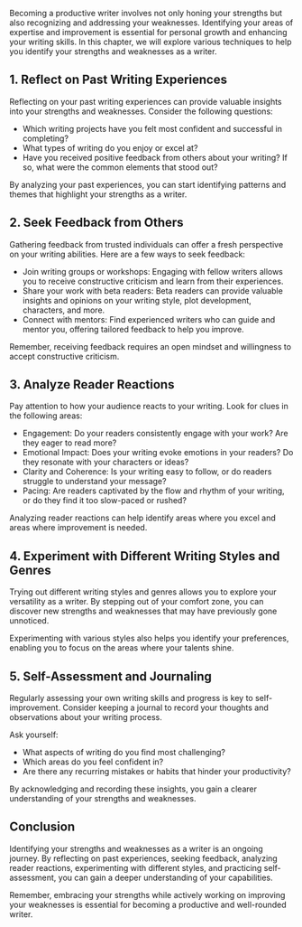 
Becoming a productive writer involves not only honing your strengths but also recognizing and addressing your weaknesses. Identifying your areas of expertise and improvement is essential for personal growth and enhancing your writing skills. In this chapter, we will explore various techniques to help you identify your strengths and weaknesses as a writer.

1\. Reflect on Past Writing Experiences
--------------------------------------

Reflecting on your past writing experiences can provide valuable insights into your strengths and weaknesses. Consider the following questions:

* Which writing projects have you felt most confident and successful in completing?
* What types of writing do you enjoy or excel at?
* Have you received positive feedback from others about your writing? If so, what were the common elements that stood out?

By analyzing your past experiences, you can start identifying patterns and themes that highlight your strengths as a writer.

2\. Seek Feedback from Others
----------------------------

Gathering feedback from trusted individuals can offer a fresh perspective on your writing abilities. Here are a few ways to seek feedback:

* Join writing groups or workshops: Engaging with fellow writers allows you to receive constructive criticism and learn from their experiences.
* Share your work with beta readers: Beta readers can provide valuable insights and opinions on your writing style, plot development, characters, and more.
* Connect with mentors: Find experienced writers who can guide and mentor you, offering tailored feedback to help you improve.

Remember, receiving feedback requires an open mindset and willingness to accept constructive criticism.

3\. Analyze Reader Reactions
---------------------------

Pay attention to how your audience reacts to your writing. Look for clues in the following areas:

* Engagement: Do your readers consistently engage with your work? Are they eager to read more?
* Emotional Impact: Does your writing evoke emotions in your readers? Do they resonate with your characters or ideas?
* Clarity and Coherence: Is your writing easy to follow, or do readers struggle to understand your message?
* Pacing: Are readers captivated by the flow and rhythm of your writing, or do they find it too slow-paced or rushed?

Analyzing reader reactions can help identify areas where you excel and areas where improvement is needed.

4\. Experiment with Different Writing Styles and Genres
------------------------------------------------------

Trying out different writing styles and genres allows you to explore your versatility as a writer. By stepping out of your comfort zone, you can discover new strengths and weaknesses that may have previously gone unnoticed.

Experimenting with various styles also helps you identify your preferences, enabling you to focus on the areas where your talents shine.

5\. Self-Assessment and Journaling
---------------------------------

Regularly assessing your own writing skills and progress is key to self-improvement. Consider keeping a journal to record your thoughts and observations about your writing process.

Ask yourself:

* What aspects of writing do you find most challenging?
* Which areas do you feel confident in?
* Are there any recurring mistakes or habits that hinder your productivity?

By acknowledging and recording these insights, you gain a clearer understanding of your strengths and weaknesses.

Conclusion
----------

Identifying your strengths and weaknesses as a writer is an ongoing journey. By reflecting on past experiences, seeking feedback, analyzing reader reactions, experimenting with different styles, and practicing self-assessment, you can gain a deeper understanding of your capabilities.

Remember, embracing your strengths while actively working on improving your weaknesses is essential for becoming a productive and well-rounded writer.
